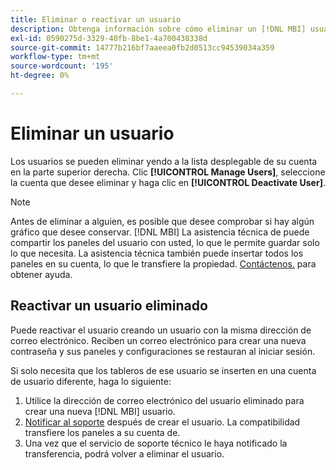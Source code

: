 ```yaml
---
title: Eliminar o reactivar un usuario
description: Obtenga información sobre cómo eliminar un [!DNL MBI] usuario.
exl-id: 0590275d-3329-40fb-8be1-4a700438338d
source-git-commit: 14777b216bf7aaeea0fb2d0513cc94539034a359
workflow-type: tm+mt
source-wordcount: '195'
ht-degree: 0%

---
```


# Eliminar un usuario

Los usuarios se pueden eliminar yendo a la lista desplegable de su cuenta en la parte superior derecha. Clic **[!UICONTROL Manage Users]**, seleccione la cuenta que desee eliminar y haga clic en **[!UICONTROL Deactivate User]**.

>[!NOTE]
>
>Antes de eliminar a alguien, es posible que desee comprobar si hay algún gráfico que desee conservar. [!DNL MBI] La asistencia técnica de puede compartir los paneles del usuario con usted, lo que le permite guardar solo lo que necesita. La asistencia técnica también puede insertar todos los paneles en su cuenta, lo que le transfiere la propiedad. [Contáctenos.](../../guide-overview.md) para obtener ayuda.

## Reactivar un usuario eliminado

Puede reactivar el usuario creando un usuario con la misma dirección de correo electrónico. Reciben un correo electrónico para crear una nueva contraseña y sus paneles y configuraciones se restauran al iniciar sesión.

Si solo necesita que los tableros de ese usuario se inserten en una cuenta de usuario diferente, haga lo siguiente:

1. Utilice la dirección de correo electrónico del usuario eliminado para crear una nueva [!DNL MBI] usuario.
1. [Notificar al soporte](https://experienceleague.adobe.com/docs/commerce-knowledge-base/kb/troubleshooting/miscellaneous/mbi-service-policies.html?lang=en) después de crear el usuario. La compatibilidad transfiere los paneles a su cuenta de.
1. Una vez que el servicio de soporte técnico le haya notificado la transferencia, podrá volver a eliminar el usuario.
